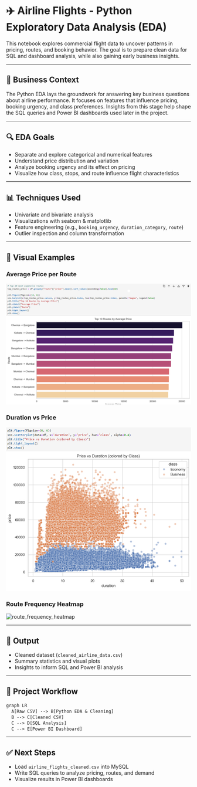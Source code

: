 # ✈️ Airline Flights - Python Exploratory Data Analysis (EDA)

This notebook explores commercial flight data to uncover patterns in pricing, routes, and booking behavior. The goal is to prepare clean data for SQL and dashboard analysis, while also gaining early business insights.

---

## 🧠 Business Context

The Python EDA lays the groundwork for answering key business questions about airline performance. It focuses on features that influence pricing, booking urgency, and class preferences. Insights from this stage help shape the SQL queries and Power BI dashboards used later in the project.

---

## 🔍 EDA Goals

- Separate and explore categorical and numerical features
- Understand price distribution and variation
- Analyze booking urgency and its effect on pricing
- Visualize how class, stops, and route influence flight characteristics

---

## 📊 Techniques Used

- Univariate and bivariate analysis
- Visualizations with seaborn & matplotlib
- Feature engineering (e.g., `booking_urgency`, `duration_category`, `route`)
- Outlier inspection and column transformation

---

## 📸 Visual Examples

### Average Price per Route
![average_price_per_route](../python/images/average_price_per_route.png)

### Duration vs Price
![duration_vs_price](../python/images/duration_vs_price.png)

### Route Frequency Heatmap
![route_frequency_heatmap](../python/images/route_frequency_heatmap.png)

---

## 🧹 Output

- Cleaned dataset (`cleaned_airline_data.csv`)
- Summary statistics and visual plots
- Insights to inform SQL and Power BI analysis

---

## 🔄 Project Workflow

```mermaid
graph LR
  A[Raw CSV] --> B[Python EDA & Cleaning]
  B --> C[Cleaned CSV]
  C --> D[SQL Analysis]
  C --> E[Power BI Dashboard]
```

---

## ✅ Next Steps

- Load `airline_flights_cleaned.csv` into MySQL
- Write SQL queries to analyze pricing, routes, and demand
- Visualize results in Power BI dashboards

